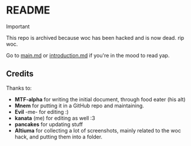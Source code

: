 # README

> [!IMPORTANT]
> This repo is archived because woc has been hacked and is now dead. rip woc.

Go to [main.md](main.md) or [introduction.md](introduction.md) if you're in the mood to read yap.

## Credits

Thanks to:

- **MTF-alpha** for writing the initial document, through food eater (his alt)
- **Mnem** for putting it in a GitHub repo and maintaining.
- **Evil** -me- for editing :)  
- **kanata** (me) for editing as well :3
- **pancakes** for updating stuff
- **Altiuma** for collecting a lot of screenshots, mainly related to the woc hack,
  and putting them into a folder.
